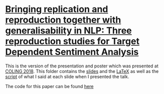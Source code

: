 # [Bringing replication and reproduction together with generalisability in NLP: Three reproduction studies for Target Dependent Sentiment Analysis](https://aclanthology.coli.uni-saarland.de/papers/C18-1097/c18-1097)

This is the version of the presentation and poster which was presented at [COLING 2018](http://coling2018.org/). This folder contains the [slides](./slides.pdf) and the [LaTeX](./LaTeX) as well as the [script](./script.md) of what I said at each slide when I presented the talk.

The code for this paper can be found [here](https://github.com/apmoore1/Bella)
